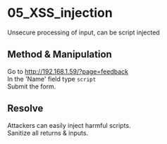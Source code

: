 # 05_XSS_injection

Unsecure processing of input, can be script injected  


## Method & Manipulation

Go to http://192.168.1.59/?page=feedback  
In the 'Name' field type `script`  
Submit the form.

## Resolve

Attackers can easily inject harmful scripts.  
Sanitize all returns & inputs.

